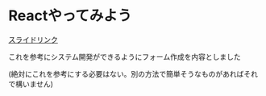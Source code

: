 # Reactやってみよう

[スライドリンク](https://docs.google.com/presentation/d/1209ieGmX0qLA0IhQ-5kbRcYEz3acLCFI0L4qKSwaQtI/edit#slide=id.p)

これを参考にシステム開発ができるようにフォーム作成を内容としました

(絶対にこれを参考にする必要はない。別の方法で簡単そうなものがあればそれで構いません)
